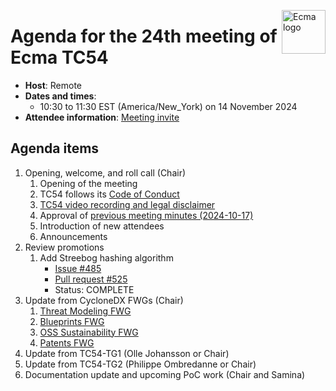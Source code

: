 <img src="https://tc54.org/images/ecma.svg" align="right" height="70" alt="Ecma logo" /> <!-- markdownlint-disable-line MD041 -->

# Agenda for the 24th meeting of Ecma TC54

- **Host**: Remote
- **Dates and times**:
    - 10:30 to 11:30 EST (America/New\_York) on 14 November 2024
- **Attendee information**: [Meeting invite](https://calendar.google.com/calendar/event?action=TEMPLATE&tmeid=MW43ZjdoZmF2cW11MXZzM2Y5ZHNobmt0cjhfMjAyMzEyMTRUMTUzMDAwWiBjXzg4NGRlY2RlNWExNTI5MDJiYjUxYTYyZjg5NTUwZDBmMzc0ODQ4NDUzNGYwOGM2Mzc5MmYyZTY1NGYyYTdlYmNAZw&tmsrc=c_884decde5a152902bb51a62f89550d0f3748484534f08c63792f2e654f2a7ebc%40group.calendar.google.com&scp=ALL)


## Agenda items

1. Opening, welcome, and roll call (Chair)
    1. Opening of the meeting
    1. TC54 follows its [Code of Conduct](../CODE_OF_CONDUCT.md)
    1. [TC54 video recording and legal disclaimer](../VIDEO_RECORDING_AND_LEGAL_DISCLAIMER.md)
    1. Approval of [previous meeting minutes (2024-10-17)](2024-10-17-minutes.md)
    1. Introduction of new attendees
    1. Announcements
1. Review promotions
    1. Add Streebog hashing algorithm
        - [Issue #485](https://github.com/CycloneDX/specification/issues/485)
        - [Pull request #525](https://github.com/CycloneDX/specification/pull/525)
        - Status: COMPLETE
1. Update from CycloneDX FWGs (Chair)
    1. [Threat Modeling FWG](https://docs.google.com/document/d/1gwfk0GHafuUE06GRc31kkQ-NTB2w8ZatYGKUm7Ah-5Q/edit)
    1. [Blueprints FWG](https://docs.google.com/document/d/1IDIFD6AREiuTcFB4NeFljwoxLF2x_Ioa7MHyyNLHGUo/edit)
    1. [OSS Sustainability FWG](https://docs.google.com/document/d/1IZnHEwzz1N7LbChVkZTE_dfo3I2np8rULssq5I2wchM/edit)
    1. [Patents FWG](https://docs.google.com/document/d/1b9OS8ZWsFDcA0yEh5jJNtbkuLzipCJPFeijsmsQ7oHw/edit)
1. Update from TC54-TG1 (Olle Johansson or Chair)
1. Update from TC54-TG2 (Philippe Ombredanne or Chair)
1. Documentation update and upcoming PoC work (Chair and Samina)
